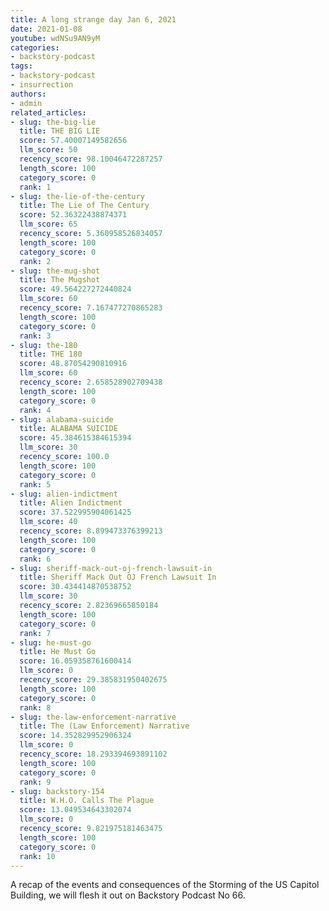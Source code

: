 ```yaml
---
title: A long strange day Jan 6, 2021
date: 2021-01-08
youtube: wdNSu9AN9yM
categories:
- backstory-podcast
tags:
- backstory-podcast
- insurrection
authors:
- admin
related_articles:
- slug: the-big-lie
  title: THE BIG LIE
  score: 57.40007149582656
  llm_score: 50
  recency_score: 98.10046472287257
  length_score: 100
  category_score: 0
  rank: 1
- slug: the-lie-of-the-century
  title: The Lie of The Century
  score: 52.36322438874371
  llm_score: 65
  recency_score: 5.360958526834057
  length_score: 100
  category_score: 0
  rank: 2
- slug: the-mug-shot
  title: The Mugshot
  score: 49.564227272440824
  llm_score: 60
  recency_score: 7.167477270865283
  length_score: 100
  category_score: 0
  rank: 3
- slug: the-180
  title: THE 180
  score: 48.87054290810916
  llm_score: 60
  recency_score: 2.658528902709438
  length_score: 100
  category_score: 0
  rank: 4
- slug: alabama-suicide
  title: ALABAMA SUICIDE
  score: 45.384615384615394
  llm_score: 30
  recency_score: 100.0
  length_score: 100
  category_score: 0
  rank: 5
- slug: alien-indictment
  title: Alien Indictment
  score: 37.522995904061425
  llm_score: 40
  recency_score: 8.899473376399213
  length_score: 100
  category_score: 0
  rank: 6
- slug: sheriff-mack-out-oj-french-lawsuit-in
  title: Sheriff Mack Out OJ French Lawsuit In
  score: 30.434414870538752
  llm_score: 30
  recency_score: 2.82369665850184
  length_score: 100
  category_score: 0
  rank: 7
- slug: he-must-go
  title: He Must Go
  score: 16.059358761600414
  llm_score: 0
  recency_score: 29.385831950402675
  length_score: 100
  category_score: 0
  rank: 8
- slug: the-law-enforcement-narrative
  title: The (Law Enforcement) Narrative
  score: 14.352829952906324
  llm_score: 0
  recency_score: 18.293394693891102
  length_score: 100
  category_score: 0
  rank: 9
- slug: backstory-154
  title: W.H.O. Calls The Plague
  score: 13.049534643302074
  llm_score: 0
  recency_score: 9.821975181463475
  length_score: 100
  category_score: 0
  rank: 10
---
```

A recap of the events and consequences of the Storming of the US Capitol Building, we will flesh it out on Backstory Podcast No 66.
